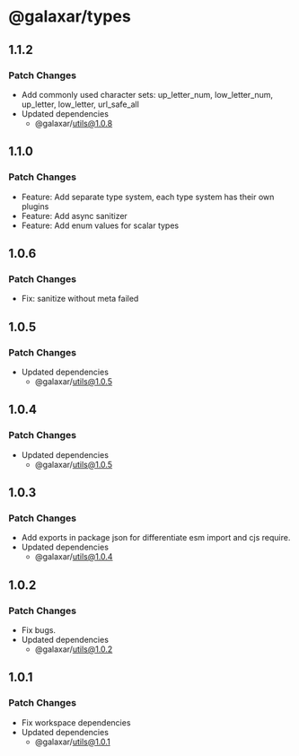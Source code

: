 # @galaxar/types

## 1.1.2

### Patch Changes

-   Add commonly used character sets: up_letter_num, low_letter_num, up_letter, low_letter, url_safe_all
-   Updated dependencies
    -   @galaxar/utils@1.0.8

## 1.1.0

### Patch Changes

-   Feature: Add separate type system, each type system has their own plugins
-   Feature: Add async sanitizer
-   Feature: Add enum values for scalar types

## 1.0.6

### Patch Changes

-   Fix: sanitize without meta failed

## 1.0.5

### Patch Changes

-   Updated dependencies
    -   @galaxar/utils@1.0.5

## 1.0.4

### Patch Changes

-   Updated dependencies
    -   @galaxar/utils@1.0.5

## 1.0.3

### Patch Changes

-   Add exports in package json for differentiate esm import and cjs require.
-   Updated dependencies
    -   @galaxar/utils@1.0.4

## 1.0.2

### Patch Changes

-   Fix bugs.
-   Updated dependencies
    -   @galaxar/utils@1.0.2

## 1.0.1

### Patch Changes

-   Fix workspace dependencies
-   Updated dependencies
    -   @galaxar/utils@1.0.1
